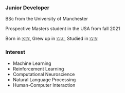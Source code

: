 <!--
**wonkwonlee/wonkwonlee** is a ✨ _special_ ✨ repository because its `README.md` (this file) appears on your GitHub profile.

Here are some ideas to get you started:

- 🔭 I’m currently working on ...
- 🌱 I’m currently learning ...
- 👯 I’m looking to collaborate on ...
- 🤔 I’m looking for help with ...
- 💬 Ask me about ...
- 📫 How to reach me: ...
- 😄 Pronouns: ...
- ⚡ Fun fact: ...
-->

### Junior Developer

BSc from the University of Manchester

Prospective Masters student in the USA from fall 2021

Born in 🇰🇷, Grew up in 🇨🇦, Studied in 🇬🇧


### Interest
* Machine Learning
* Reinforcement Learning
* Computational Neuroscience
* Natural Language Processing
* Human-Computer Interaction
